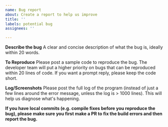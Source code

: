 ```yaml
---
name: Bug report
about: Create a report to help us improve
title: ''
labels: potential bug
assignees: ''

---
```


<!-- We've collected some common issue solutions in https://taichi.readthedocs.io/en/stable/install.html#troubleshooting. Make sure you've check them out first. Hopefully they could address your problem. -->

**Describe the bug**
A clear and concise description of what the bug is, ideally within 20 words.

**To Reproduce**
Please post a sample code to reproduce the bug. The developer team will put a higher priority on bugs that can be reproduced within 20 lines of code. If you want a prompt reply, please keep the code short.

**Log/Screenshots**
Please post the full log of the program (instead of just a few lines around the error message, unless the log is > 1000 lines). This will help us diagnose what's happening.

**If you have local commits (e.g. compile fixes before you reproduce the bug), please make sure you first make a PR to fix the build errors and then report the bug.**
